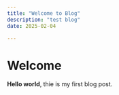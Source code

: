```yaml
---
title: "Welcome to Blog"
description: "test blog"
date: 2025-02-04

---
```


# Welcome

**Hello world**, thie is my first blog post.

